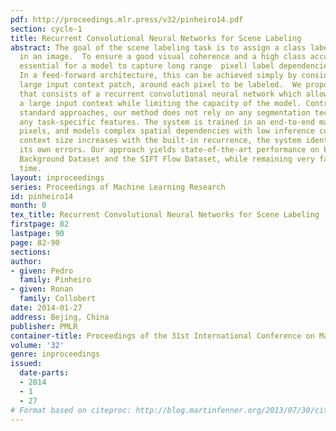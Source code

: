 ```yaml
---
pdf: http://proceedings.mlr.press/v32/pinheiro14.pdf
section: cycle-1
title: Recurrent Convolutional Neural Networks for Scene Labeling
abstract: The goal of the scene labeling task is to assign a class label to each pixel
  in an image.  To ensure a good visual coherence and a high class accuracy, it is
  essential for a model to capture long range  pixel) label dependencies in images.
  In a feed-forward architecture, this can be achieved simply by considering a sufficiently
  large input context patch, around each pixel to be labeled.  We propose an approach
  that consists of a recurrent convolutional neural network which allows us to consider
  a large input context while limiting the capacity of the model. Contrary to most
  standard approaches, our method does not rely on any segmentation technique nor
  any task-specific features. The system is trained in an end-to-end manner over raw
  pixels, and models complex spatial dependencies with low inference cost. As the
  context size increases with the built-in recurrence, the system identifies and corrects
  its own errors. Our approach yields state-of-the-art performance on both the Stanford
  Background Dataset and the SIFT Flow Dataset, while remaining very fast at test
  time.
layout: inproceedings
series: Proceedings of Machine Learning Research
id: pinheiro14
month: 0
tex_title: Recurrent Convolutional Neural Networks for Scene Labeling
firstpage: 82
lastpage: 90
page: 82-90
sections: 
author:
- given: Pedro
  family: Pinheiro
- given: Ronan
  family: Collobert
date: 2014-01-27
address: Bejing, China
publisher: PMLR
container-title: Proceedings of the 31st International Conference on Machine Learning
volume: '32'
genre: inproceedings
issued:
  date-parts:
  - 2014
  - 1
  - 27
# Format based on citeproc: http://blog.martinfenner.org/2013/07/30/citeproc-yaml-for-bibliographies/
---
```

